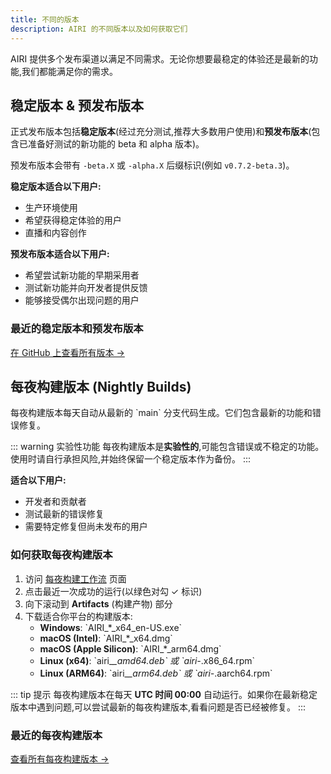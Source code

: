 ```yaml
---
title: 不同的版本
description: AIRI 的不同版本以及如何获取它们
---
```


<script setup>
import ReleaseDownloads from '../../../../../.vitepress/components/ReleaseDownloads.vue'
import ReleasesList from '../../../../../.vitepress/components/ReleasesList.vue'
</script>

AIRI 提供多个发布渠道以满足不同需求。无论你想要最稳定的体验还是最新的功能,我们都能满足你的需求。

## 稳定版本 & 预发布版本

正式发布版本包括**稳定版本**(经过充分测试,推荐大多数用户使用)和**预发布版本**(包含已准备好测试的新功能的 beta 和 alpha 版本)。

预发布版本会带有 `-beta.X` 或 `-alpha.X` 后缀标识(例如 `v0.7.2-beta.3`)。

<ReleaseDownloads />

**稳定版本适合以下用户:**
- 生产环境使用
- 希望获得稳定体验的用户
- 直播和内容创作

**预发布版本适合以下用户:**
- 希望尝试新功能的早期采用者
- 测试新功能并向开发者提供反馈
- 能够接受偶尔出现问题的用户

### 最近的稳定版本和预发布版本

<ReleasesList :limit="5" />

[在 GitHub 上查看所有版本 →](https://github.com/moeru-ai/airi/releases)

## 每夜构建版本 (Nightly Builds)

每夜构建版本每天自动从最新的 \`main\` 分支代码生成。它们包含最新的功能和错误修复。

::: warning 实验性功能
每夜构建版本是**实验性的**,可能包含错误或不稳定的功能。使用时请自行承担风险,并始终保留一个稳定版本作为备份。
:::

**适合以下用户:**
- 开发者和贡献者
- 测试最新的错误修复
- 需要特定修复但尚未发布的用户

### 如何获取每夜构建版本

1. 访问 [每夜构建工作流](https://github.com/moeru-ai/airi/actions/workflows/release-tamagotchi.yml) 页面
2. 点击最近一次成功的运行(以绿色对勾 ✓ 标识)
3. 向下滚动到 **Artifacts** (构建产物) 部分
4. 下载适合你平台的构建版本:
   - **Windows**: \`AIRI_*_x64_en-US.exe\`
   - **macOS (Intel)**: \`AIRI_*_x64.dmg\`
   - **macOS (Apple Silicon)**: \`AIRI_*_arm64.dmg\`
   - **Linux (x64)**: \`airi_*_amd64.deb\` 或 \`airi-*.x86_64.rpm\`
   - **Linux (ARM64)**: \`airi_*_arm64.deb\` 或 \`airi-*.aarch64.rpm\`

::: tip 提示
每夜构建版本在每天 **UTC 时间 00:00** 自动运行。如果你在最新稳定版本中遇到问题,可以尝试最新的每夜构建版本,看看问题是否已经被修复。
:::

### 最近的每夜构建版本

<ReleasesList type="nightly" :limit="5" />

[查看所有每夜构建版本 →](https://github.com/moeru-ai/airi/actions/workflows/release-tamagotchi.yml)
